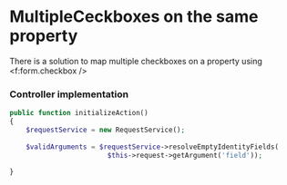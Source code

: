 # MultipleCeckboxes on the same property
There is a solution to map multiple checkboxes on a property using <f:form.checkbox />

### Controller implementation
``` php
public function initializeAction() 
{   
    $requestService = new RequestService();
    
    $validArguments = $requestService->resolveEmptyIdentityFields(
                        $this->request->getArgument('field'));
    
}
```